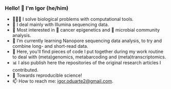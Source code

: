 ### Hello! 👋 I'm Igor (he/him)

- 👨🏻‍💻 I solve biological problems with computational tools.
- 🧬 I deal mainly with Illumina sequencing data.
- 🧐 Most interested in 🦀 cancer epigenetics and 🧫 microbial community analysis.
- 🌱 I’m currently learning Nanopore sequencing data analysis, to try and combine long- and short-read data.
- 🧩 Here, you'll find pieces of code I put together during my work routine to deal with (meta)genomics, metabarcoding and (meta)transcriptomics.
- 📊 I also publish here the repositories of the original research articles I contributed.
- 🚀 Towards reproducible science!
- 📫 How to reach me: igor.oduarte2@gmail.com.

